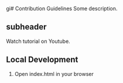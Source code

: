 gi# Contribution Guidelines
Some description.


## subheader

Watch tutorial on Youtube.
## Local Development


1. Open index.html in your browser

